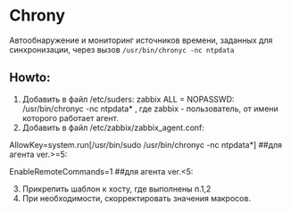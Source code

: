 # Chrony

Автообнаружение и мониторинг источников времени, заданных для синхронизации, через вызов `/usr/bin/chronyc -nc ntpdata`


## Howto:

1. Добавить в файл /etc/suders:
zabbix ALL = NOPASSWD: /usr/bin/chronyc -nc ntpdata*
, где zabbix - пользователь, от имени которого работает агент.
2. Добавить в файл /etc/zabbix/zabbix_agent.conf:

AllowKey=system.run[/usr/bin/sudo /usr/bin/chronyc -nc ntpdata*]  ##для агента ver.>=5:

EnableRemoteCommands=1                                            ##для агента ver.<5:

3. Прикрепить шаблон к хосту, где выполнены п.1,2
4. При необходимости, скорректировать значения макросов.


